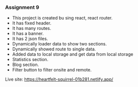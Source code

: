 ### Assignment 9

* This project is created bu sing react, react router.
* It has fixed header.
* It has many routes.
* It has a banner.
* It has 2 json files.
* Dynamically loader data to show two sections.
* Dynamically showed route to single data.
* Added data to local storage and get data from local storage 
* Statistics section.
* Blog section.
* Filter button to filter onsite and remote.

Live site: https://heartfelt-squirrel-01b281.netlify.app/